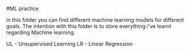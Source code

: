 #ML practice

in this folder you can find different machine learning models for different goals. The intention with this folder is to store everything i've learnt regarding Machine learning.

UL - Unsupervised Learning
LR - Linear Regression
